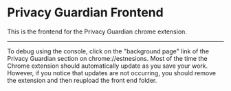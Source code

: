 # Privacy Guardian Frontend

This is the frontend for the Privacy Guardian chrome extension. 

---

To debug using the console, click on the "background page" link of the Privacy Guardian section on chrome://estnesions. Most of the time the Chrome extension should automatically update as you save your work. However, if you notice that updates are not occurring, you should remove the extension and then reupload the front end folder.
